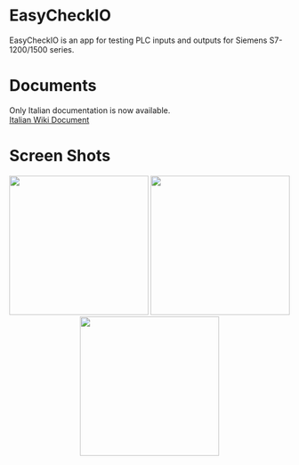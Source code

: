 # EasyCheckIO

EasyCheckIO is an app for testing PLC inputs and outputs for Siemens S7-1200/1500 series.  

# Documents  

Only Italian documentation is now available.  
[Italian Wiki Document](https://corlis87.github.io/docs/)  

# Screen Shots

<p align="center">
  <img src="https://corlis87.github.io/docs/Content/Projects/attachment/Page_Home_Home.jpg" width="250" >
   <img src="https://corlis87.github.io/docs/Content/Projects/attachment/Page_Home_EditPage.jpg" width="250" >
   <img src="https://corlis87.github.io/docs/Content/Projects/attachment/Page_Home_Plc.jpg" width="250" ">
</p>